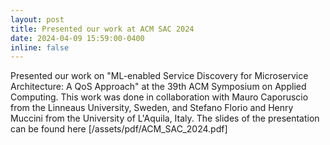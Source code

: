 ```yaml
---
layout: post
title: Presented our work at ACM SAC 2024
date: 2024-04-09 15:59:00-0400
inline: false
---
```


Presented our work on "ML-enabled Service Discovery for Microservice Architecture: A QoS Approach" at the 39th ACM Symposium on Applied Computing. This work was done in collaboration with Mauro Caporuscio from the Linneaus University, Sweden, and Stefano Florio and Henry Muccini from the University of L'Aquila, Italy. The slides of the presentation can be found here [/assets/pdf/ACM_SAC_2024.pdf]
